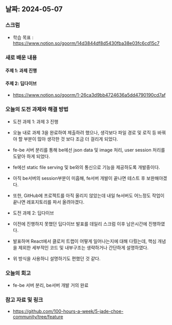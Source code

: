 ## 날짜: 2024-05-07

### 스크럼
- 학습 목표 : https://www.notion.so/goorm/14d3844df8d5430fba38e03fc6cd15c7

### 새로 배운 내용
#### 주제 1: 과제 진행

#### 주제 2: 딥다이브
- https://www.notion.so/goorm/1-26ca3d9bb4724636a5dd4790190cd7af

### 오늘의 도전 과제와 해결 방법
- 도전 과제 1: 과제 3 진행
- 오늘 내로 과제 3을 완료하여 제출하려 했으나, 생각보다 파일 경로 및 로직 등 바꿔야 할 부분이 많아 생각한 것 보다 조금 더 걸리게 되었다.
- fe-be 서버 분리를 통해 be에선 json data 및 image 처리, user session 처리를 도맡아 하게 되었다.
- fe에선 static file serving 및 be와의 통신으로 기능을 제공하도록 개발중이다.
- 아직 be서버의 session부분이 미흡해, fe서버 개발이 끝나면 테스트 후 보완해야겠다.
- 또한, GitHub에 프로젝트를 아직 올리지 않았는데 내일 fe서버도 어느정도 작업이 끝나면 레포지토리를 파서 올려야겠다.

- 도전 과제 2: 딥다이브
- 이전에 진행하지 못했던 딥다이브 발표를 데일리 스크럼 이후 남은시간에 진행하였다.
- 발표하며 React에서 클로저 트랩이 어떻게 일어나는지에 대해 다뤘는데, 핵심 개념을 제외한 세부적인 코드 및 내부구조는 생략하거나 간단하게 설명하였다.
- 위 방식을 사용하니 설명하기도 편했던 것 같다.

### 오늘의 회고
- fe-be 서버 분리, be서버 개발 거의 완료

### 참고 자료 및 링크
- https://github.com/100-hours-a-week/5-jade-choe-community/tree/feature

